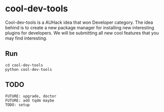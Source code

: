 # cool-dev-tools

Cool-dev-tools is a AUHack idea that won Developer category. The idea behind is to create a new package manager
for installing new interesting plugins for developers. We will be submitting all new cool features that you
may find interesting.

## Run
    cd cool-dev-tools
    python cool-dev-tools

## TODO
    FUTURE: upgrade, doctor
    FUTURE: add tqdm maybe
    TODO: setup
